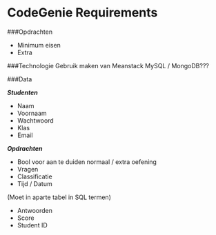 CodeGenie Requirements
=======

###Opdrachten 	
* Minimum eisen
* Extra 

###Technologie
Gebruik maken van Meanstack
MySQL / MongoDB???


###Data

**_Studenten_**
* Naam
* Voornaam
* Wachtwoord
* Klas
* Email

**_Opdrachten_**
* Bool voor aan te duiden normaal / extra oefening
* Vragen
* Classificatie
* Tijd / Datum

(Moet in aparte tabel in SQL termen)
* Antwoorden 
* Score
* Student ID
